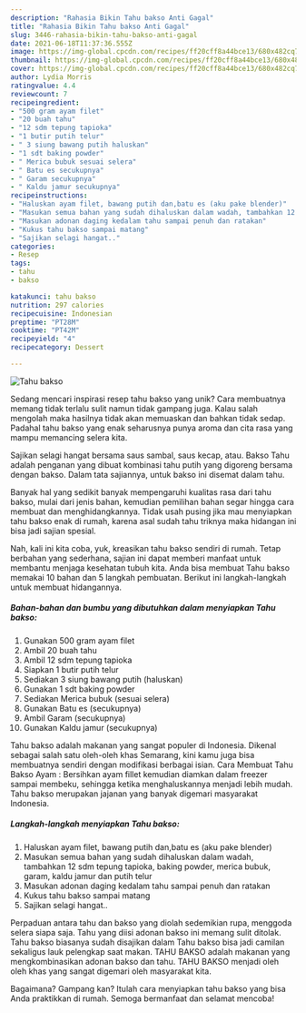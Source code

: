 ```yaml
---
description: "Rahasia Bikin Tahu bakso Anti Gagal"
title: "Rahasia Bikin Tahu bakso Anti Gagal"
slug: 3446-rahasia-bikin-tahu-bakso-anti-gagal
date: 2021-06-18T11:37:36.555Z
image: https://img-global.cpcdn.com/recipes/ff20cff8a44bce13/680x482cq70/tahu-bakso-foto-resep-utama.jpg
thumbnail: https://img-global.cpcdn.com/recipes/ff20cff8a44bce13/680x482cq70/tahu-bakso-foto-resep-utama.jpg
cover: https://img-global.cpcdn.com/recipes/ff20cff8a44bce13/680x482cq70/tahu-bakso-foto-resep-utama.jpg
author: Lydia Morris
ratingvalue: 4.4
reviewcount: 7
recipeingredient:
- "500 gram ayam filet"
- "20 buah tahu"
- "12 sdm tepung tapioka"
- "1 butir putih telur"
- " 3 siung bawang putih haluskan"
- "1 sdt baking powder"
- " Merica bubuk sesuai selera"
- " Batu es secukupnya"
- " Garam secukupnya"
- " Kaldu jamur secukupnya"
recipeinstructions:
- "Haluskan ayam filet, bawang putih dan,batu es (aku pake blender)"
- "Masukan semua bahan yang sudah dihaluskan dalam wadah, tambahkan 12 sdm tepung tapioka, baking powder, merica bubuk, garam, kaldu jamur dan putih telur"
- "Masukan adonan daging kedalam tahu sampai penuh dan ratakan"
- "Kukus tahu bakso sampai matang"
- "Sajikan selagi hangat.."
categories:
- Resep
tags:
- tahu
- bakso

katakunci: tahu bakso 
nutrition: 297 calories
recipecuisine: Indonesian
preptime: "PT28M"
cooktime: "PT42M"
recipeyield: "4"
recipecategory: Dessert

---
```



![Tahu bakso](https://img-global.cpcdn.com/recipes/ff20cff8a44bce13/680x482cq70/tahu-bakso-foto-resep-utama.jpg)

Sedang mencari inspirasi resep tahu bakso yang unik? Cara membuatnya memang tidak terlalu sulit namun tidak gampang juga. Kalau salah mengolah maka hasilnya tidak akan memuaskan dan bahkan tidak sedap. Padahal tahu bakso yang enak seharusnya punya aroma dan cita rasa yang mampu memancing selera kita.

Sajikan selagi hangat bersama saus sambal, saus kecap, atau. Bakso Tahu adalah penganan yang dibuat kombinasi tahu putih yang digoreng bersama dengan bakso. Dalam tata sajiannya, untuk bakso ini disemat dalam tahu.

Banyak hal yang sedikit banyak mempengaruhi kualitas rasa dari tahu bakso, mulai dari jenis bahan, kemudian pemilihan bahan segar hingga cara membuat dan menghidangkannya. Tidak usah pusing jika mau menyiapkan tahu bakso enak di rumah, karena asal sudah tahu triknya maka hidangan ini bisa jadi sajian spesial.


Nah, kali ini kita coba, yuk, kreasikan tahu bakso sendiri di rumah. Tetap berbahan yang sederhana, sajian ini dapat memberi manfaat untuk membantu menjaga kesehatan tubuh kita. Anda bisa membuat Tahu bakso memakai 10 bahan dan 5 langkah pembuatan. Berikut ini langkah-langkah untuk membuat hidangannya.

<!--inarticleads1-->

##### Bahan-bahan dan bumbu yang dibutuhkan dalam menyiapkan Tahu bakso:

1. Gunakan 500 gram ayam filet
1. Ambil 20 buah tahu
1. Ambil 12 sdm tepung tapioka
1. Siapkan 1 butir putih telur
1. Sediakan  3 siung bawang putih (haluskan)
1. Gunakan 1 sdt baking powder
1. Sediakan  Merica bubuk (sesuai selera)
1. Gunakan  Batu es (secukupnya)
1. Ambil  Garam (secukupnya)
1. Gunakan  Kaldu jamur (secukupnya)


Tahu bakso adalah makanan yang sangat populer di Indonesia. Dikenal sebagai salah satu oleh-oleh khas Semarang, kini kamu juga bisa membuatnya sendiri dengan modifikasi berbagai isian. Cara Membuat Tahu Bakso Ayam : Bersihkan ayam fillet kemudian diamkan dalam freezer sampai membeku, sehingga ketika menghaluskannya menjadi lebih mudah. Tahu bakso merupakan jajanan yang banyak digemari masyarakat Indonesia. 

<!--inarticleads2-->

##### Langkah-langkah menyiapkan Tahu bakso:

1. Haluskan ayam filet, bawang putih dan,batu es (aku pake blender)
1. Masukan semua bahan yang sudah dihaluskan dalam wadah, tambahkan 12 sdm tepung tapioka, baking powder, merica bubuk, garam, kaldu jamur dan putih telur
1. Masukan adonan daging kedalam tahu sampai penuh dan ratakan
1. Kukus tahu bakso sampai matang
1. Sajikan selagi hangat..


Perpaduan antara tahu dan bakso yang diolah sedemikian rupa, menggoda selera siapa saja. Tahu yang diisi adonan bakso ini memang sulit ditolak. Tahu bakso biasanya sudah disajikan dalam Tahu bakso bisa jadi camilan sekaligus lauk pelengkap saat makan. TAHU BAKSO adalah makanan yang mengkombinasikan adonan bakso dan tahu. TAHU BAKSO menjadi oleh oleh khas yang sangat digemari oleh masyarakat kita. 

Bagaimana? Gampang kan? Itulah cara menyiapkan tahu bakso yang bisa Anda praktikkan di rumah. Semoga bermanfaat dan selamat mencoba!
